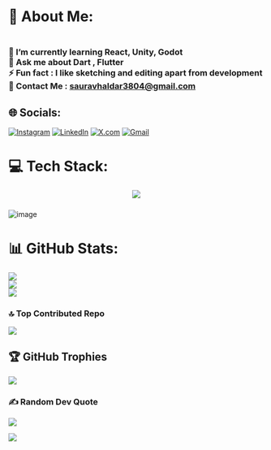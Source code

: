 # 💫 About Me:
### <br>🌱 I’m currently learning React, Unity, Godot<br>💬 Ask me about Dart , Flutter<br>⚡ Fun fact : I like sketching and editing apart from development<br>📮 Contact Me : sauravhaldar3804@gmail.com


## 🌐 Socials:
[![Instagram](https://skillicons.dev/icons?i=instagram)](https://instagram.com/sauravhaldar04)  [![LinkedIn](https://skillicons.dev/icons?i=linkedin)](https://linkedin.com/in/saurav-haldar-6376b9274/)  [![X.com](https://skillicons.dev/icons?i=twitter)](https://x.com/SauravHaldar04)  [![Gmail](https://skillicons.dev/icons?i=gmail)](mailto:sauravhaldar3804@gmail.com) 





# 💻 Tech Stack:
<p align="center">
  <a href="https://skillicons.dev">
    <img src="https://skillicons.dev/icons?i=c,cs,java,python,html,css,js,ts,dart,flutter,firebase,nodejs,express,fastapi,mysql,postgresql,mongodb,supabase,googlecloud,docker,unity,godot,postman,git,github,vscode,visualstudio,npm,selenium,aftereffects,premiere,figma&perline=16" />
  </a>
</p>


###
###
![image](https://github.com/SauravHaldar04/SauravHaldar04/assets/143389228/39da5851-0440-40ce-a8c0-a989a169980e)  




# 📊 GitHub Stats:

![](https://github-readme-stats.vercel.app/api?username=SauravHaldar04&theme=dark&hide_border=false&include_all_commits=false&count_private=false)<br/>
![](https://github-readme-streak-stats.herokuapp.com/?user=SauravHaldar04&theme=dark&hide_border=false)<br/>
![](https://github-readme-stats.vercel.app/api/top-langs/?username=SauravHaldar04&theme=dark&hide_border=false&include_all_commits=false&count_private=false&layout=compact)

### 🔝 Top Contributed Repo
![](https://github-contributor-stats.vercel.app/api?username=SauravHaldar04&limit=5&theme=dark&combine_all_yearly_contributions=true)

## 🏆 GitHub Trophies
![](https://github-profile-trophy.vercel.app/?username=SauravHaldar04&theme=monokai&no-frame=false&no-bg=true&margin-w=4)

### ✍️ Random Dev Quote
![](https://quotes-github-readme.vercel.app/api?type=horizontal&theme=radical)

[![](https://visitcount.itsvg.in/api?id=SauravHaldar04&label=Profile%20Views&icon=0&pretty=false)](https://visitcount.itsvg.in)

<!-- Proudly created with GPRM ( https://gprm.itsvg.in ) -->
